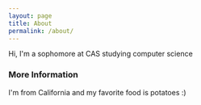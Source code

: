 ```yaml
---
layout: page
title: About
permalink: /about/
---
```


Hi, I'm a sophomore at CAS studying computer science

### More Information

I'm from California and my favorite food is potatoes :)